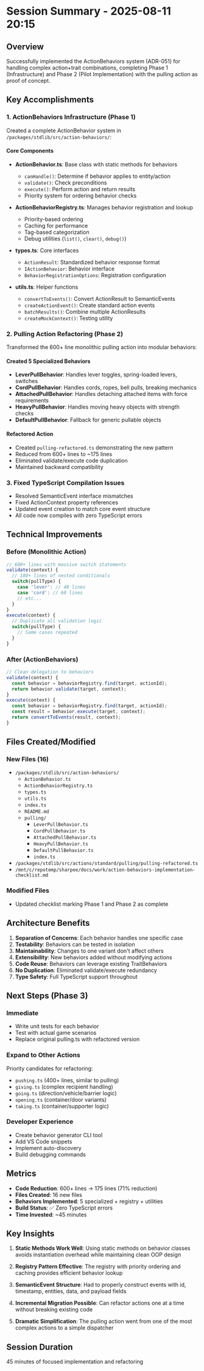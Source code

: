 # Session Summary - 2025-08-11 20:15

## Overview
Successfully implemented the ActionBehaviors system (ADR-051) for handling complex action+trait combinations, completing Phase 1 (Infrastructure) and Phase 2 (Pilot Implementation) with the pulling action as proof of concept.

## Key Accomplishments

### 1. ActionBehaviors Infrastructure (Phase 1)
Created a complete ActionBehavior system in `/packages/stdlib/src/action-behaviors/`:

#### Core Components
- **ActionBehavior.ts**: Base class with static methods for behaviors
  - `canHandle()`: Determine if behavior applies to entity/action
  - `validate()`: Check preconditions
  - `execute()`: Perform action and return results
  - Priority system for ordering behavior checks

- **ActionBehaviorRegistry.ts**: Manages behavior registration and lookup
  - Priority-based ordering
  - Caching for performance
  - Tag-based categorization
  - Debug utilities (`list()`, `clear()`, `debug()`)

- **types.ts**: Core interfaces
  - `ActionResult`: Standardized behavior response format
  - `IActionBehavior`: Behavior interface
  - `BehaviorRegistrationOptions`: Registration configuration

- **utils.ts**: Helper functions
  - `convertToEvents()`: Convert ActionResult to SemanticEvents
  - `createActionEvent()`: Create standard action events
  - `batchResults()`: Combine multiple ActionResults
  - `createMockContext()`: Testing utility

### 2. Pulling Action Refactoring (Phase 2)
Transformed the 600+ line monolithic pulling action into modular behaviors:

#### Created 5 Specialized Behaviors
- **LeverPullBehavior**: Handles lever toggles, spring-loaded levers, switches
- **CordPullBehavior**: Handles cords, ropes, bell pulls, breaking mechanics
- **AttachedPullBehavior**: Handles detaching attached items with force requirements
- **HeavyPullBehavior**: Handles moving heavy objects with strength checks
- **DefaultPullBehavior**: Fallback for generic pullable objects

#### Refactored Action
- Created `pulling-refactored.ts` demonstrating the new pattern
- Reduced from 600+ lines to ~175 lines
- Eliminated validate/execute code duplication
- Maintained backward compatibility

### 3. Fixed TypeScript Compilation Issues
- Resolved SemanticEvent interface mismatches
- Fixed ActionContext property references
- Updated event creation to match core event structure
- All code now compiles with zero TypeScript errors

## Technical Improvements

### Before (Monolithic Action)
```typescript
// 600+ lines with massive switch statements
validate(context) {
  // 180+ lines of nested conditionals
  switch(pullType) {
    case 'lever': // 40 lines
    case 'cord': // 60 lines
    // etc...
  }
}
execute(context) {
  // Duplicate all validation logic
  switch(pullType) {
    // Same cases repeated
  }
}
```

### After (ActionBehaviors)
```typescript
// Clean delegation to behaviors
validate(context) {
  const behavior = behaviorRegistry.find(target, actionId);
  return behavior.validate(target, context);
}
execute(context) {
  const behavior = behaviorRegistry.find(target, actionId);
  const result = behavior.execute(target, context);
  return convertToEvents(result, context);
}
```

## Files Created/Modified

### New Files (16)
- `/packages/stdlib/src/action-behaviors/`
  - `ActionBehavior.ts`
  - `ActionBehaviorRegistry.ts`
  - `types.ts`
  - `utils.ts`
  - `index.ts`
  - `README.md`
  - `pulling/`
    - `LeverPullBehavior.ts`
    - `CordPullBehavior.ts`
    - `AttachedPullBehavior.ts`
    - `HeavyPullBehavior.ts`
    - `DefaultPullBehavior.ts`
    - `index.ts`
- `/packages/stdlib/src/actions/standard/pulling/pulling-refactored.ts`
- `/mnt/c/repotemp/sharpee/docs/work/action-behaviors-implementation-checklist.md`

### Modified Files
- Updated checklist marking Phase 1 and Phase 2 as complete

## Architecture Benefits

1. **Separation of Concerns**: Each behavior handles one specific case
2. **Testability**: Behaviors can be tested in isolation
3. **Maintainability**: Changes to one variant don't affect others
4. **Extensibility**: New behaviors added without modifying actions
5. **Code Reuse**: Behaviors can leverage existing TraitBehaviors
6. **No Duplication**: Eliminated validate/execute redundancy
7. **Type Safety**: Full TypeScript support throughout

## Next Steps (Phase 3)

### Immediate
- Write unit tests for each behavior
- Test with actual game scenarios
- Replace original pulling.ts with refactored version

### Expand to Other Actions
Priority candidates for refactoring:
- `pushing.ts` (400+ lines, similar to pulling)
- `giving.ts` (complex recipient handling)
- `going.ts` (direction/vehicle/barrier logic)
- `opening.ts` (container/door variants)
- `taking.ts` (container/supporter logic)

### Developer Experience
- Create behavior generator CLI tool
- Add VS Code snippets
- Implement auto-discovery
- Build debugging commands

## Metrics
- **Code Reduction**: 600+ lines → 175 lines (71% reduction)
- **Files Created**: 16 new files
- **Behaviors Implemented**: 5 specialized + registry + utilities
- **Build Status**: ✅ Zero TypeScript errors
- **Time Invested**: ~45 minutes

## Key Insights

1. **Static Methods Work Well**: Using static methods on behavior classes avoids instantiation overhead while maintaining clean OOP design

2. **Registry Pattern Effective**: The registry with priority ordering and caching provides efficient behavior lookup

3. **SemanticEvent Structure**: Had to properly construct events with id, timestamp, entities, data, and payload fields

4. **Incremental Migration Possible**: Can refactor actions one at a time without breaking existing code

5. **Dramatic Simplification**: The pulling action went from one of the most complex actions to a simple dispatcher

## Session Duration
45 minutes of focused implementation and refactoring